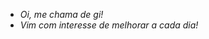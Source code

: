 - *Oi, me chama de gi!*
- *Vim com interesse de melhorar a cada dia!*

<!---
Gimoogi/Gimoogi is a ✨ special ✨ repository because its `README.md` (this file) appears on your GitHub profile.
You can click the Preview link to take a look at your changes.
--->
